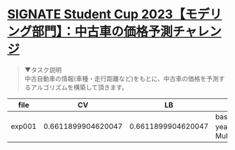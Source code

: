 # [SIGNATE Student Cup 2023【モデリング部門】：中古車の価格予測チャレンジ](https://signate.jp/competitions/1051)

>▼タスク説明  
中古自動車の情報(車種・走行距離など)をもとに、中古車の価格を予測するアルゴリズムを構築して頂きます。


| file | CV | LB | description |
| - | - | - | - |
| exp001 | 0.6611899904620047 | 0.6611899904620047 | baseline<br>yearとpriceのMultilabelStratifiedKFold |